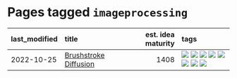 # Pages tagged `imageprocessing`

|last_modified|title|est. idea maturity|tags
|:---|:---|---:|:---|
|2022-10-25|[Brushstroke Diffusion](../brushstroke-diffusion.md)|1408|[![](https://img.shields.io/badge/tag-artisticstyletransfer-1ee399)](../tags/artisticstyletransfer.md) [![](https://img.shields.io/badge/tag-creativity-49fd1a)](../tags/creativity.md) [![](https://img.shields.io/badge/tag-deepgenerativemodeling-6edb5)](../tags/deepgenerativemodeling.md) [![](https://img.shields.io/badge/tag-experimental-3f9741)](../tags/experimental.md) [![](https://img.shields.io/badge/tag-imageprocessing-f1c85)](../tags/imageprocessing.md) [![](https://img.shields.io/badge/tag-modeltraining-2229ca)](../tags/modeltraining.md) [![](https://img.shields.io/badge/tag-painting-3b815)](../tags/painting.md) [![](https://img.shields.io/badge/tag-wip-c4fb38)](../tags/wip.md)|
